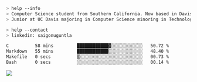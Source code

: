 ````bash
> help --info
> Computer Science student from Southern California. Now based in Davis, CA.
> Junior at UC Davis majoring in Computer Science minoring in Technology Management.
````

````bash
> help --contact
> linkedin: saigonuguntla
````

<!--START_SECTION:waka-->

```txt
C          58 mins         ████████████▓░░░░░░░░░░░░   50.72 %
Markdown   55 mins         ████████████░░░░░░░░░░░░░   48.40 %
Makefile   0 secs          ▒░░░░░░░░░░░░░░░░░░░░░░░░   00.73 %
Bash       0 secs          ░░░░░░░░░░░░░░░░░░░░░░░░░   00.14 %
```

<!--END_SECTION:waka-->

![](https://komarev.com/ghpvc/?username=saigonu&color=6A8AFF)